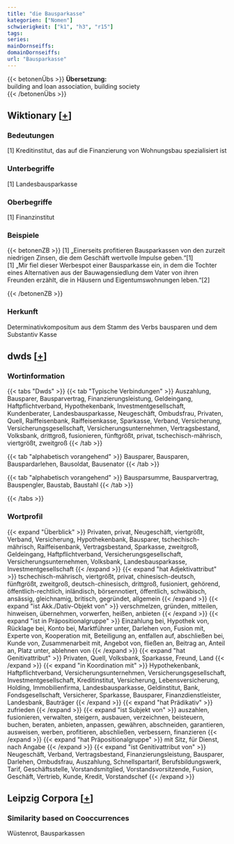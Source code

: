 ```yaml
---
title: "die Bausparkasse"
kategorien: ["Nomen"]
schwierigkeit: ["k1", "h3", "r15"]
tags:
series:
mainDornseiffs:
domainDornseiffs:
url: "Bausparkasse"
---
```


{{< betonenÜbs >}}
**Übersetzung:**  
building and loan association, building society  
{{< /betonenÜbs >}}

## Wiktionary [[+](https://de.wiktionary.org/wiki/Bausparkasse)]

### Bedeutungen
[1] Kreditinstitut, das auf die Finanzierung von Wohnungsbau spezialisiert ist  

### Unterbegriffe
[1] Landesbausparkasse  

### Oberbegriffe
[1] Finanzinstitut  

### Beispiele
{{< betonenZB >}}
[1] „Einerseits profitieren Bausparkassen von den zurzeit niedrigen Zinsen, die dem Geschäft wertvolle Impulse geben.“[1]  
[1] „Mir fiel dieser Werbespot einer Bausparkasse ein, in dem die Tochter eines Alternativen aus der Bauwagensiedlung dem Vater von ihren Freunden erzählt, die in Häusern und Eigentumswohnungen leben.“[2]  

{{< /betonenZB >}}
### Herkunft
Determinativkompositum aus dem Stamm des Verbs bausparen und dem Substantiv Kasse  



## dwds [[+](https://www.dwds.de/wb/Bausparkasse)]

### Wortinformation
{{< tabs "Dwds" >}}
{{< tab "Typische Verbindungen" >}}
Auszahlung, Bausparer, Bausparvertrag, Finanzierungsleistung, Geldeingang, Haftpflichtverband, Hypothekenbank, Investmentgesellschaft, Kundenberater, Landesbausparkasse, Neugeschäft, Ombudsfrau, Privaten, Quell, Raiffeisenbank, Raiffeisenkasse, Sparkasse, Verband, Versicherung, Versicherungsgesellschaft, Versicherungsunternehmen, Vertragsbestand, Volksbank, drittgroß, fusionieren, fünftgrößt, privat, tschechisch-mährisch, viertgrößt, zweitgroß
{{< /tab >}}

{{< tab "alphabetisch vorangehend" >}}
Bausparer, Bausparen, Bauspardarlehen, Bausoldat, Bausenator
{{< /tab >}}

{{< tab "alphabetisch vorangehend" >}}
Bausparsumme, Bausparvertrag, Bauspengler, Baustab, Baustahl
{{< /tab >}}

{{< /tabs >}}

### Wortprofil
{{< expand "Überblick" >}} Privaten, privat, Neugeschäft, viertgrößt, Verband, Versicherung, Hypothekenbank, Bausparer, tschechisch-mährisch, Raiffeisenbank, Vertragsbestand, Sparkasse, zweitgroß, Geldeingang, Haftpflichtverband, Versicherungsgesellschaft, Versicherungsunternehmen, Volksbank, Landesbausparkasse, Investmentgesellschaft {{< /expand >}}
{{< expand "hat Adjektivattribut" >}} tschechisch-mährisch, viertgrößt, privat, chinesisch-deutsch, fünftgrößt, zweitgroß, deutsch-chinesisch, drittgroß, fusioniert, gehörend, öffentlich-rechtlich, inländisch, börsennotiert, öffentlich, schwäbisch, ansässig, gleichnamig, britisch, gegründet, allgemein {{< /expand >}}
{{< expand "ist Akk./Dativ-Objekt von" >}} verschmelzen, gründen, mitteilen, hinweisen, übernehmen, vorwerfen, heißen, anbieten {{< /expand >}}
{{< expand "ist in Präpositionalgruppe" >}} Einzahlung bei, Hypothek von, Rücklage bei, Konto bei, Marktführer unter, Darlehen von, Fusion mit, Experte von, Kooperation mit, Beteiligung an, entfallen auf, abschließen bei, Kunde von, Zusammenarbeit mit, Angebot von, fließen an, Beitrag an, Anteil an, Platz unter, ablehnen von {{< /expand >}}
{{< expand "hat Genitivattribut" >}} Privaten, Quell, Volksbank, Sparkasse, Freund, Land {{< /expand >}}
{{< expand "in Koordination mit" >}} Hypothekenbank, Haftpflichtverband, Versicherungsunternehmen, Versicherungsgesellschaft, Investmentgesellschaft, Kreditinstitut, Versicherung, Lebensversicherung, Holding, Immobilienfirma, Landesbausparkasse, Geldinstitut, Bank, Fondsgesellschaft, Versicherer, Sparkasse, Bausparer, Finanzdienstleister, Landesbank, Bauträger {{< /expand >}}
{{< expand "hat Prädikativ" >}} zufrieden {{< /expand >}}
{{< expand "ist Subjekt von" >}} auszahlen, fusionieren, verwalten, steigern, ausbauen, verzeichnen, beisteuern, buchen, beraten, anbieten, anpassen, gewähren, abschneiden, garantieren, ausweisen, werben, profitieren, abschließen, verbessern, finanzieren {{< /expand >}}
{{< expand "hat Präpositionalgruppe" >}} mit Sitz, für Dienst, nach Angabe {{< /expand >}}
{{< expand "ist Genitivattribut von" >}} Neugeschäft, Verband, Vertragsbestand, Finanzierungsleistung, Bausparer, Darlehen, Ombudsfrau, Auszahlung, Schnellspartarif, Berufsbildungswerk, Tarif, Geschäftsstelle, Vorstandsmitglied, Vorstandsvorsitzende, Fusion, Geschäft, Vertrieb, Kunde, Kredit, Vorstandschef {{< /expand >}}

## Leipzig Corpora [[+](https://corpora.uni-leipzig.de/en/res?word=Bausparkasse&corpusId=deu_newscrawl-public_2018)]


### Similarity based on Cooccurrences
Wüstenrot, Bausparkassen

